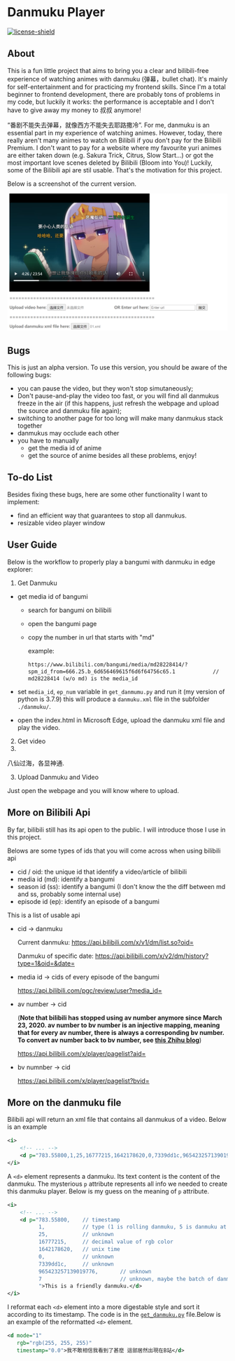 # Danmuku Player
[![license-shield](https://img.shields.io/apm/l/vim-mode)](https://mit-license.org/)
## About
This is a fun little project that aims to bring you a clear and bilibili-free experience of watching animes with danmuku (弹幕，bullet chat). It's mainly for self-entertainment and for practicing my frontend skills. Since I'm a total beginner to frontend development, there are probably tons of problems in my code, but luckily it works: the performance is acceptable and I don't have to give away my money to 叔叔 anymore!

“番剧不能失去弹幕，就像西方不能失去耶路撒冷”. For me, danmuku is an essential part in my experience of watching animes. However, today, there really aren't many animes to watch on Bilibili if you don't pay for the Bilibili Premium. I don't want to pay for a website where my favourite yuri animes are either taken down (e.g. Sakura Trick, Citrus, Slow Start...) or got the most important love scenes deleted by Bilibili (Bloom into You)! Luckily, some of the Bilibili api are stil usable. That's the motivation for this project. 

Below is a screenshot of the current version.

<img src="./res/demo.png">

## Bugs
This is just an alpha version. To use this version, you should be aware of the following bugs:
-   you can pause the video, but they won't stop simutaneously;
-   Don't pause-and-play the video too fast, or you will find all danmukus freeze in the air (if this happens, just refresh the webpage and upload the source and danmuku file again);
-   switching to another page for too long will make many danmukus stack together
-   danmukus may occlude each other
-   you have to manually
    -   get the media id of anime 
    -   get the source of anime
besides all these problems, enjoy!

## To-do List
Besides fixing these bugs, here are some other functionality I want to implement:
-   find an efficient way that guarantees to stop all danmukus.
-   resizable video player window

## User Guide 
Below is the workflow to properly play a bangumi with danmuku in edge explorer:
1.  Get Danmuku
-   get media id of bangumi
    - search for bangumi on bilibili
    
    - open the bangumi page

    - copy the number in url that starts with "md"
    
      example:
    
      ```
      https://www.bilibili.com/bangumi/media/md28228414/?spm_id_from=666.25.b_6d656469615f6d6f64756c65.1			// md28228414 (w/o md) is the media_id
      ```
    
-   set `media_id`, `ep_num` variable in `get_danmumu.py` and run it (my version of python is 3.7.9)
    this will produce a `danmuku.xml` file in the subfolder `./danmuku/`.
    
-   open the index.html in Microsoft Edge, upload the danmuku xml file and play the video.
    
2. Get video
3. 
八仙过海，各显神通.

3. Upload Danmuku and Video

Just open the webpage and you will know where to upload.

## More on Bilibili Api
By far, bilibili still has its api open to the public. I will introduce those I use in this project.

Belows are some types of ids that you will come across when using bilibili api 
-   cid / oid: the unique id that identify a video/article of bilibili
-   media id (md): identify a bangumi
-   season id (ss): identify a bangumi (I don't know the the diff between md and ss, probably some internal use)
-   episode id (ep): identify an episode of a bangumi

This is a list of usable api
-   cid -> danmuku

    Current danmuku: https://api.bilibili.com/x/v1/dm/list.so?oid=
    
    Danmuku of specific date: https://api.bilibili.com/x/v2/dm/history?type=1&oid=&date=
-   media id -> cids of every episode of the bangumi
   
    https://api.bilibili.com/pgc/review/user?media_id=
-   av number -> cid
   
    (**Note that bilibili has stopped using av number anymore since March 23, 2020. av number to bv number is an injective mapping, meaning that for every av number, there is always a corresponding bv number. To convert av number back to bv number, see [this Zhihu blog](https://www.zhihu.com/question/381784377/answer/1099438784)**)
    
    https://api.bilibili.com/x/player/pagelist?aid=
-   bv numnber -> cid
   
    https://api.bilibili.com/x/player/pagelist?bvid=

## More on the danmuku file
Bilibili api will return an xml file that contains all danmukus of a video. Below is an example
```xml
<i>
    <!-- ... -->
    <d p="783.55800,1,25,16777215,1642178620,0,7339dd1c,965423257139019776,7">This is a friendly danmuku.</d>
</i>
```

A `<d>` element represents a danmuku. Its text content is the content of the danmuku. The mysterious `p` attribute represents all info we needed to create this danmuku player. Below is my guess on the meaning of `p` attribute.
```xml
<i>
    <!-- ... -->
    <d p="783.55800,    // timestamp
          1,            // type (1 is rolling danmuku, 5 is danmuku at the top of the video)
          25,           // unknown
          16777215,     // decimal value of rgb color
          1642178620,   // unix time
          0,            // unknown
          7339dd1c,     // unknown
          965423257139019776,       // unknown
          7                         // unknown, maybe the batch of danmuku
          ">This is a friendly danmuku.</d>
</i>
```
I reformat each `<d>` element into a more digestable style and sort it according to its timestamp. The code is in the [`get_danmuku.py`](./get_danmuku.py) file.Below is an example of the reformatted `<d>` element.
```xml
<d mode="1" 
   rgb="rgb(255, 255, 255)" 
   timestamp="0.0">我不敢相信我看到了甚麼 這部居然出現在B站</d>
```

    


